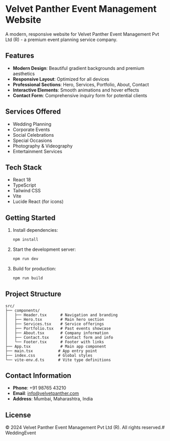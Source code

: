 # Velvet Panther Event Management Website

A modern, responsive website for Velvet Panther Event Management Pvt Ltd (R) - a premium event planning service company.

## Features

- **Modern Design**: Beautiful gradient backgrounds and premium aesthetics
- **Responsive Layout**: Optimized for all devices
- **Professional Sections**: Hero, Services, Portfolio, About, Contact
- **Interactive Elements**: Smooth animations and hover effects
- **Contact Form**: Comprehensive inquiry form for potential clients

## Services Offered

- Wedding Planning
- Corporate Events
- Social Celebrations
- Special Occasions
- Photography & Videography
- Entertainment Services

## Tech Stack

- React 18
- TypeScript
- Tailwind CSS
- Vite
- Lucide React (for icons)

## Getting Started

1. Install dependencies:
   ```bash
   npm install
   ```

2. Start the development server:
   ```bash
   npm run dev
   ```

3. Build for production:
   ```bash
   npm run build
   ```

## Project Structure

```
src/
├── components/
│   ├── Header.tsx      # Navigation and branding
│   ├── Hero.tsx        # Main hero section
│   ├── Services.tsx    # Service offerings
│   ├── Portfolio.tsx   # Past events showcase
│   ├── About.tsx       # Company information
│   ├── Contact.tsx     # Contact form and info
│   └── Footer.tsx      # Footer with links
├── App.tsx             # Main app component
├── main.tsx           # App entry point
├── index.css          # Global styles
└── vite-env.d.ts      # Vite type definitions
```

## Contact Information

- **Phone**: +91 98765 43210
- **Email**: info@velvetpanther.com
- **Address**: Mumbai, Maharashtra, India

## License

© 2024 Velvet Panther Event Management Pvt Ltd (R). All rights reserved.#   W e d d i n g E v e n t  
 